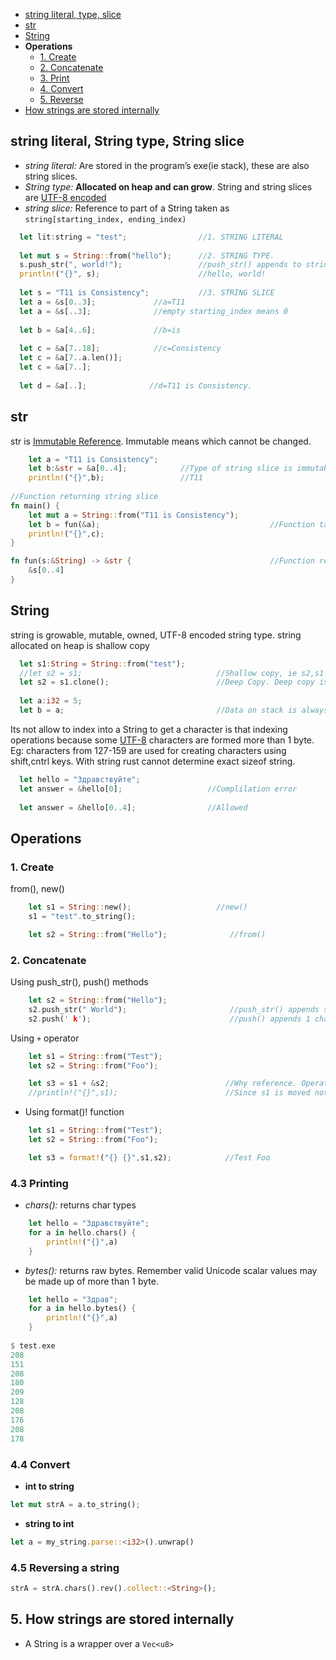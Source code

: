 - [string literal, type, slice](#lts)
- [str](#str)
- [String](#string)
- **Operations**
  - [1. Create](#cre)
  - [2. Concatenate](#con)
  - [3. Print](#print)
  - [4. Convert](#convert)
  - [5. Reverse](#reverse)
- [How strings are stored internally](#internal)


<a name=lts></a>
## string literal, String type, String slice
- *string literal:* Are stored in the program’s exe(ie stack), these are also string slices.
- *String type:* **Allocated on heap and can grow**. String and string slices are [UTF-8 encoded](/Languages/Programming_Languages/C/Character_Sets/)
- *string slice:* Reference to part of a String taken as `string[starting_index, ending_index)`
```rs
  let lit:string = "test";                //1. STRING LITERAL
  
  let mut s = String::from("hello");      //2. STRING TYPE. 
  s.push_str(", world!");                 //push_str() appends to string
  println!("{}", s);                      //hello, world!
  
  let s = "T11 is Consistency";           //3. STRING SLICE
  let a = &s[0..3];             //a=T11
  let a = &s[..3];              //empty starting_index means 0
  
  let b = &a[4..6];             //b=is
  
  let c = &a[7..18];            //c=Consistency
  let c = &a[7..a.len()];
  let c = &a[7..];
  
  let d = &a[..];              //d=T11 is Consistency.   
```

<a name=lts></a>
## str
str is [Immutable Reference](/Languages/Programming_Languages/Rust). Immutable means which cannot be changed.
```rs
    let a = "T11 is Consistency";
    let b:&str = &a[0..4];            //Type of string slice is immutable reference.
    println!("{}",b);                 //T11
    
//Function returning string slice
fn main() {
    let mut a = String::from("T11 is Consistency");
    let b = fun(&a);                                      //Function taking string reference
    println!("{}",c);
}

fn fun(s:&String) -> &str {                               //Function returning String Slice
    &s[0..4]
}
```

<a name=string></a>
## String
string is growable, mutable, owned, UTF-8 encoded string type. string allocated on heap is shallow copy
```rs
  let s1:String = String::from("test");
  //let s2 = s1;                              //Shallow copy, ie s2,s1 both point to same memory. COMPLIER ERROR
  let s2 = s1.clone();                        //Deep Copy. Deep copy is costly operation.
  
  let a:i32 = 5;
  let b = a;                                  //Data on stack is always deep copied
```
Its not allow to index into a String to get a character is that indexing operations because some [UTF-8](/Languages/Programming_Languages/C/Character_Sets/) characters are formed more than 1 byte. Eg: characters from 127-159 are used for creating characters using shift,cntrl keys. With string rust cannot determine exact sizeof string.
```rust
  let hello = "Здравствуйте";                 
  let answer = &hello[0];                   //Complilation error
  
  let answer = &hello[0..4];                //Allowed
```

## Operations

<a name=cre></a>
### 1. Create
from(), new()
```rs
    let s1 = String::new();                   //new()
    s1 = "test".to_string();

    let s2 = String::from("Hello");              //from()
```

<a name=con></a>
### 2. Concatenate
Using push_str(), push() methods
```rs
    let s2 = String::from("Hello");
    s2.push_str(" World");                       //push_str() appends string.
    s2.push(' k');                               //push() appends 1 character
```
Using `+` operator
```rs
    let s1 = String::from("Test");
    let s2 = String::from("Foo");

    let s3 = s1 + &s2;                          //Why reference. Operator + uses add method `fn add(self, s: &str) -> String {..}`
    //println!("{}",s1);                        //Since s1 is moved not copied
```
  - Using format()! function
```rust
    let s1 = String::from("Test");
    let s2 = String::from("Foo");

    let s3 = format!("{} {}",s1,s2);            //Test Foo  
```

<a name=print></a>
### 4.3 Printing
- _chars():_ returns char types
```rs
    let hello = "Здравствуйте";
    for a in hello.chars() {
        println!("{}",a)
    }
```
- _bytes():_ returns raw bytes. Remember valid Unicode scalar values may be made up of more than 1 byte.
```rust
    let hello = "Здрав";
    for a in hello.bytes() {
        println!("{}",a)
    }
    
$ test.exe    
208
151
208
180
209
128
208
176
208
178
```

<a name=convert></a>
### 4.4 Convert
- **int to string**
```rust
let mut strA = a.to_string();
```
- **string to int**
```rust
let a = my_string.parse::<i32>().unwrap()
```

<a name=rev></a>
### 4.5 Reversing a string
```rust
strA = strA.chars().rev().collect::<String>();
```


<a name=internal></a>
## 5. How strings are stored internally
- A String is a wrapper over a `Vec<u8>`
